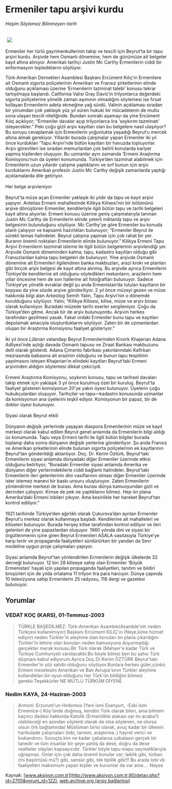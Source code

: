 # Ermeniler tapu arşivi kurdu

*Haşim Söylemez Bilinmeyen-tarih*

<div>
 <font>
  <img border="0" height="1" src="/web/20030913123808im_/http://www.aksiyon.com.tr/images/blank.gif"/>
 </font>
 <font class="content">
  <p>
   <img border="0" hspace="5" src="http://web.archive.org/web/20030913123808im_/http://www.aksiyon.com.tr/resim/446/48.jpg" vspace="5"/>
  </p>
 </font>
 <font class="content">
  Ermeniler her türlü gayrimenkullerinin takip ve tescili için Beyrut’ta bir tapu arşivi kurdu. Arşivde hem Osmanlı dönemine, hem de günümüze ait belgeler kayıt altına alınıyor. Amerikalı tarihçi Justin Mc Carthy Ermenilerin ciddi bir enformasyon topladıklarını söylüyor.
 </font>
 <p>
  <font class="content">
   Türk-Amerikan Dernekleri Asamblesi Başkanı Ercüment Kılıç’ın Ermenilere ait Osmanlı sigorta poliçelerinin Amerikan ve Fransız şirketlerinin elinde olduğunu açıklaması üzerine ‘Ermenilerin tazminat talebi’ konusu tekrar tartışılmaya başlandı. California Valisi Gray Davis’in trilyonlarca değerdeki sigorta poliçelerine yönelik zaman aşımının olmadığını söylemesi ise fırsat kollayan Ermenilerin adeta ekmeğine yağ sürdü. Valinin açıklaması sıradan bir yorumdan çok yaklaşık yüz yıl süren hukuki bir mücadelenin de mutlu sona ulaşan tescili niteliğinde. Bundan sonraki aşamayı da yine Ercüment Kılıç açıklıyor; “Ermeniler davalar açıp trilyonlarca lira ‘soykırım tazminatı’ isteyecekler.” Peki çoğu gizli arşiv kayıtları olan bu belgelere nasıl ulaşılıyor? Bu soruyu cevaplamak için Ermenilerin yoğunlukta yaşadığı Beyrut’u mercek altına almak gerekiyor. Yıllardır burada çalışmalar yapan Ermeniler iki yıl önce kurdukları ‘Tapu Arşivi’nde bütün kayıtları bir havuzda topluyorlar. Arşiv görevlileri ise sıradan memurlardan çok belirli konularda kariyer yapmış kişilerden oluşuyor. Bu uzmanlar aynı zamanda ‘Ermeni Araştırma Komisyonu’nun da üyeleri konumunda. Türkiye’den tazminat alabilmek için Ermenilerin uzun yıllardır çalışma yaptıklarını ve sırf bunun için arşiv kurduklarını Amerikalı profesör Justin Mc Carthy değişik zamanlarda yaptığı açıklamalarda dile getiriyor.
   <br/>
   <br/>
   Her belge arşivleniyor
   <br/>
   <br/>
   Beyrut’ta müze açan Ermeniler yaklaşık iki yıldır da tapu ve kayıt arşivi yapıyor. Antelias Ermeni mahallesinde Kilikya Kilisesi’nin bir bölümünü arşive dönüştüren Ermeniler, kendileriyle ilgili bütün tapu ve tarihi belgeleri kayıt altına alıyorlar. Ermeni konusu üzerine geniş çalışmalarıyla tanınan Justin Mc Carthy de Ermenilerin elinde yeterli miktarda tapu ve arşiv belgesinin bulunduğunu söylüyor. Mc Carthy’ye göre Ermeniler bu konuda planlı çalışıyor ve kapsamlı hazırlıkları bulunuyor; “Ermeniler Beyrut ile sürekli temas halindeler. Beyrut çalışma yapmak için çok rahat bir yer. Buranın önemli noktaları Ermenilerin elinde bulunuyor.” Kilikya Ermeni Tapu Arşivi Ermenilerin tazminat isteme ile ilgili bütün belgelerinin arşivlendiği yer. Arşivde Osmanlı döneminden kalma, tapu, kadastro kayıtları olduğu gibi Fransızlardan kalma tapu belgeleri de bulunuyor. Yine arşivde Osmanlı dönemine ait Ermenileri ilgilendiren banka makbuzları, arazi kroki ve planları gibi birçok arşiv belgesi de kayıt altına alınmış. Bu arşivde ayrıca Ermenilerin Türkiye’de kendilerine ait olduğunu söyledikleri mekanların, arazilerin hem yıllar öncesine hem de son hallerine ait fotoğrafları bulunuyor. Sadece Türkiye’ye yönelik evraklar değil şu anda Ermenistan’da tutulan kayıtların bir kopyası da yine sözde arşive gönderiliyor. 2 yıl önce müzeyi gezen ve müze hakkında bilgi alan Arkeolog Semih Yalın, Tapu Arşivi’nin o dönemde kurulduğunu söylüyor. Yalın; “Kilikya Kilisesi, kilise, müze ve arşiv binası olarak kullanılıyor. Buradaki müzede tarihi eserler sergileniyor. Çoğu da Türkiye’den gitme. Ancak bir de arşiv bulunuyordu. Arşivin herkes tarafından gezilmesi yasak. Fakat ordaki Ermeniler bunu tapu ve kayıtları depolamak amacıyla oluşturduklarını söylüyor. Zaten bir de uzmanlardan oluşan bir Araştırma Komsiyonu faaliyet gösteriyor.”
   <br/>
   <br/>
   İki yıl önce Lübnan vatandaşı Beyrut Ermenilerinden Kivork Khajerian Adana Adliyesi’nde açtığı davada Osmanlı tapusu ve Ziraat Bankası makbuzunu delil olarak gösterdi. Adana Çimento fabrikası yakınlarındaki Kafirkan mezrasında babasına ait arazinin olduğunu ve bunun tapu tespitinin yapılmasını isteyen Khajerian’ın elindeki kayıtları Beyrut’taki Ermeni arşivinden aldığını söylemesi dikkat çekiciydi.
   <br/>
   <br/>
   Ermeni Araştırma Komisyonu, soykırım konusu, tapu ve tarihsel davaları takip etmek için yaklaşık 3 yıl önce kurulmuş özel bir kuruluş. Beyrut’ta faaliyet gösteren komsiyonun 20’ye yakın üyesi bulunuyor. Üyelerin çoğu hukukçulardan oluşuyor. Tarihçiler ve tapu—kadastro konusunda uzmanlar da komisyonun ana üyelerini teşkil ediyor. Komisyonun bir papaz, bir de doktor üyesi bulunuyor.
   <br/>
   <br/>
   Siyasi olarak Beyrut etkili
   <br/>
   <br/>
   Dünyanın değişik yerlerinde yaşayan diaspora Ermenilerinin müze ve kayıt merkezi olarak kabul edilen Beyrut genel anlamda da Ermenilerin bilgi aldığı üs konumunda. Tapu veya Ermeni tarihi ile ilgili bütün bilgiler burada toplanıp daha sonra dünyanın değişik yerlerine gönderiliyor. Şu anda Fransız ve Amerikan şirketlerinin elinde bulunan sigorta poliçelerinin ek kayıtlarının Beyrut’tan gönderildiği aktarılıyor. Doç. Dr. Kerim Öztürk, Beyrut’taki Ermenilerin siyasi anlamda dünyadaki diğer Ermeniler üzerinde etkisi olduğunu belirtiyor; “Buradaki Ermeniler siyasi anlamda Amerika ve dünyanın diğer yerlerindekilerle ciddi bağlantı halindeler. Beyrut’taki Ermenilerin ileri gelenlerinin dini vasıflarının olması diğer Ermeniler üzerinde ister istemez manevi bir baskı unsuru oluşturuyor. Zaten Ermenilerin yönlendirme merkezi de burası. Ama burası dünya kamuoyundan gizli ve derinden çalışıyor. Kimse de pek ne yaptıklarını bilmez. Hep ön plana Amerika’daki Ermeni lobileri çıkıyor. Ama kesinlikle her hareket Beyrut’tan kontrol ediliyor.”
   <br/>
   <br/>
   1921 tarihinde Türkiye’den ağırlıklı olarak Çukurova’dan ayrılan Ermeniler Beyrut’u merkez olarak kullanmaya başladı. Kendilerine ait mahalleleri ve kiliseleri bulunuyor. Burada herşey kilise tarafından kontrol ediliyor ve ileri gelenleri de yine papazlardan oluşuyor. 1960 yılında dini ve siyasi bir örgütlenmenin içine giren Beyrut Ermenileri ASALA vasıtasıyla Türkiye’ye karşı terör ve propaganda faaliyetleri sürdürürken bir yandan da Sevr modeline uygun proje çalışmaları yapıyor.
   <br/>
   <br/>
   Siyasi anlamda Beyrut’tan yönlendirilen Ermenilerin değişik ülkelerde 32 derneği bulunuyor. 12 bin 28 kiliseye sahip olan Ermeniler ‘Büyük Ermenistan’ hayali için yapılan propaganda faaliyetleri, tanıtım ve bildiri broşürleri için de yılda ortalama 11 trilyon lira para harcıyor. Dünya çapında 10 televizyona sahip Ermenilerin 25 radyosu, 118 dergi ve gazetesi bulunuyor.
   <br/>
  </font>
 </p>
</div>


## Yorumlar

### VEDAT KOÇ (KARS), 01-Temmuz-2003
> TÜRKLE BAŞEDİLMEZ: 
> Türk-Amerikan Asamble(Asamble'nin neden Türkçesi kullanılmıyor) Başkanı Ercüment KILIÇ'ın (Neye,kime hizmet ediyor) neden Türkler'in aleyhine olan konuları ön plana çıkardığını Türkler'in lehine olan konuları neden kamuoyuna duyurmadığı gerçekter merak konusu.Bir Türk olarak (Mahşer'e kadar Türk ve Türkiye Cumhuriyeti varolacaktır.Bu böyle biline) ben bu şahsı Türk düşmanı kabul ediyorum.Ayrıca Doç.Dr.Kerim ÖZTÜRK Beyrut'taki Ermeniler'in söz sahibi olduğunu söylüyor.Bunlara herkes güler,çünkü Ermeni meselesini Amerikan ve Batı Avrupa'sının Türkler aleyhine kullandıkları bir oyun olduğunu her Türk'ün bildiğini bilmesi gerekir.Teşekkürler  NE MUTLU TÜRKÜM DİYENE

### Nedim KAYA, 24-Haziran-2003
> Armoni: 
> Erzurum'un Hırdomos (Yeni ismi Esenyurt, -Eski ismi Ermenice-) Köy'ünde doğmuş, kendini Türk olarak bilen, ama bilmem kaçıncı dedesi hakkında Katolik (Ermenilikle alakası var mı acaba?) olabileceği en azından söylenti olarak da olsa söylenen, ne olursa olsun (Irk bağlamında) Müslüman birisi olarak, avuç kadar bir ülkenin harikulade çalışmaları (lobi, tanıtım, araştırma..) hayret verici ve kıskandırıcı. Sonuçta kim ne kadar çabalarsa çabalasın gerçek bir tanedir ve tüm insanlar bir şeye yanlış da dese, doğru da dese realiteler olayları kapsayıcıdır.   Türkler böyle tapu mapu saçmalıklarıyla uğraşmaz. Onlar için çok daha önemli konular var; laiklik gibi, türban (mı başörtüsü mü?) gibi, sansür gibi, tek tiplilik gibi!!! Bu arada lobi vb faaliyetleri maksimum yapan kişiler ve kurumlar da var ama.... Neyse

Kaynak: [www.aksiyon.com.tr](http://www.aksiyon.com.tr:80/detay.php?id=2705&yorum_id=122), [web.archive.org (arşiv bağlantısı)](http://web.archive.org/web/20030913123808/http://www.aksiyon.com.tr:80/detay.php?id=2705&yorum_id=122)
